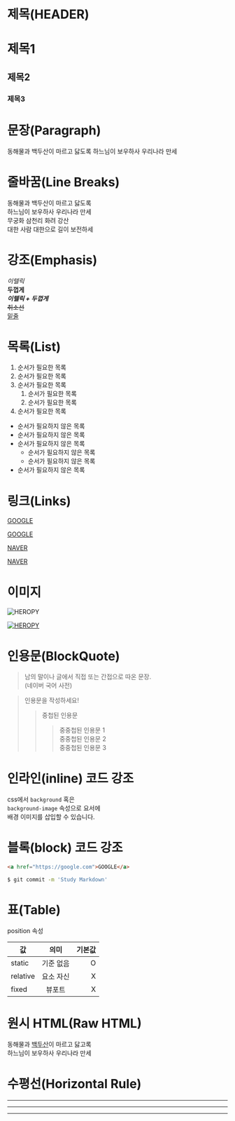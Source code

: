 # 제목(HEADER)

# 제목1
## 제목2
### 제목3

# 문장(Paragraph)

동해물과 백두산이 마르고 닳도록
하느님이 보우하사 우리나라 만세

# 줄바꿈(Line Breaks)

동해물과 백두산이 마르고 닳도록  
하느님이 보우하사 우리나라 만세  
무궁화 삼천리 화려 강산<br/>
대한 사람 대한으로 길이 보전하세

# 강조(Emphasis)
_이텔릭_  
**두껍게**  
**_이텔릭 + 두껍게_**  
~~취소선~~  
<u>밑줄</u>

# 목록(List)
1. 순서가 필요한 목록
1. 순서가 필요한 목록
1. 순서가 필요한 목록
    1. 순서가 필요한 목록
    1. 순서가 필요한 목록
1. 순서가 필요한 목록

- 순서가 필요하지 않은 목록
- 순서가 필요하지 않은 목록
- 순서가 필요하지 않은 목록
    - 순서가 필요하지 않은 목록
    - 순서가 필요하지 않은 목록
- 순서가 필요하지 않은 목록

# 링크(Links)
<a href="https://google.com">GOOGLE</a>  

[GOOGLE](https://google.com)  

<a href="https://naver.com">NAVER</a>  

[NAVER](https://naver.com "NAVER로 이동!") 

# 이미지
![HEROPY](https://heropy.blog/css/images/logo.png)  

[![HEROPY](https://heropy.blog/css/images/logo.png)](https://heropy.blog/)  

# 인용문(BlockQuote)

> 남의 말이나 글에서 직접 또는 간접으로 따온 문장.  
> (네이버 국어 사전)  

> 인용문을 작성하세요!  
>> 중첩된 인용문  
>>> 중중첩된 인용문 1  
>>> 중중첩된 인용문 2  
>>> 중중첩된 인용문 3  

# 인라인(inline) 코드 강조

css에서 `background` 혹은  
`background-image` 속성으로 요서에  
배경 이미지를 삽입할 수 있습니다.  

# 블록(block) 코드 강조
```html
<a href="https://google.com">GOOGLE</a>  
```  

```bash
$ git commit -m 'Study Markdown'
```  

# 표(Table)

position 속성  

값 | 의미 | 기본값  
--|:--:|--:  
static | 기준 없음 | O  
relative | 요소 자신 | X  
fixed | 뷰포트 | X  

# 원시 HTML(Raw HTML)

동해물과 <span style="text-decoration: underline;">백두산</span>이 마르고 닳고록<br/>
하느님이 보우하사 우리나라 만세  

# 수평선(Horizontal Rule)

---  

***  

___  
